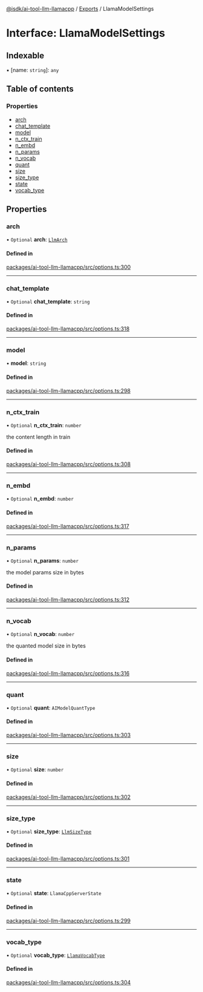 [@isdk/ai-tool-llm-llamacpp](../README.md) / [Exports](../modules.md) / LlamaModelSettings

# Interface: LlamaModelSettings

## Indexable

▪ [name: `string`]: `any`

## Table of contents

### Properties

- [arch](LlamaModelSettings.md#arch)
- [chat\_template](LlamaModelSettings.md#chat_template)
- [model](LlamaModelSettings.md#model)
- [n\_ctx\_train](LlamaModelSettings.md#n_ctx_train)
- [n\_embd](LlamaModelSettings.md#n_embd)
- [n\_params](LlamaModelSettings.md#n_params)
- [n\_vocab](LlamaModelSettings.md#n_vocab)
- [quant](LlamaModelSettings.md#quant)
- [size](LlamaModelSettings.md#size)
- [size\_type](LlamaModelSettings.md#size_type)
- [state](LlamaModelSettings.md#state)
- [vocab\_type](LlamaModelSettings.md#vocab_type)

## Properties

### arch

• `Optional` **arch**: [`LlmArch`](../enums/LlmArch.md)

#### Defined in

[packages/ai-tool-llm-llamacpp/src/options.ts:300](https://github.com/isdk/ai-tool-llm-llamacpp.js/blob/d5d88f724f83e505c778b2363cb62eeee3c2ceef/src/options.ts#L300)

___

### chat\_template

• `Optional` **chat\_template**: `string`

#### Defined in

[packages/ai-tool-llm-llamacpp/src/options.ts:318](https://github.com/isdk/ai-tool-llm-llamacpp.js/blob/d5d88f724f83e505c778b2363cb62eeee3c2ceef/src/options.ts#L318)

___

### model

• **model**: `string`

#### Defined in

[packages/ai-tool-llm-llamacpp/src/options.ts:298](https://github.com/isdk/ai-tool-llm-llamacpp.js/blob/d5d88f724f83e505c778b2363cb62eeee3c2ceef/src/options.ts#L298)

___

### n\_ctx\_train

• `Optional` **n\_ctx\_train**: `number`

the content length in train

#### Defined in

[packages/ai-tool-llm-llamacpp/src/options.ts:308](https://github.com/isdk/ai-tool-llm-llamacpp.js/blob/d5d88f724f83e505c778b2363cb62eeee3c2ceef/src/options.ts#L308)

___

### n\_embd

• `Optional` **n\_embd**: `number`

#### Defined in

[packages/ai-tool-llm-llamacpp/src/options.ts:317](https://github.com/isdk/ai-tool-llm-llamacpp.js/blob/d5d88f724f83e505c778b2363cb62eeee3c2ceef/src/options.ts#L317)

___

### n\_params

• `Optional` **n\_params**: `number`

the model params size in bytes

#### Defined in

[packages/ai-tool-llm-llamacpp/src/options.ts:312](https://github.com/isdk/ai-tool-llm-llamacpp.js/blob/d5d88f724f83e505c778b2363cb62eeee3c2ceef/src/options.ts#L312)

___

### n\_vocab

• `Optional` **n\_vocab**: `number`

the quanted model size in bytes

#### Defined in

[packages/ai-tool-llm-llamacpp/src/options.ts:316](https://github.com/isdk/ai-tool-llm-llamacpp.js/blob/d5d88f724f83e505c778b2363cb62eeee3c2ceef/src/options.ts#L316)

___

### quant

• `Optional` **quant**: `AIModelQuantType`

#### Defined in

[packages/ai-tool-llm-llamacpp/src/options.ts:303](https://github.com/isdk/ai-tool-llm-llamacpp.js/blob/d5d88f724f83e505c778b2363cb62eeee3c2ceef/src/options.ts#L303)

___

### size

• `Optional` **size**: `number`

#### Defined in

[packages/ai-tool-llm-llamacpp/src/options.ts:302](https://github.com/isdk/ai-tool-llm-llamacpp.js/blob/d5d88f724f83e505c778b2363cb62eeee3c2ceef/src/options.ts#L302)

___

### size\_type

• `Optional` **size\_type**: [`LlmSizeType`](../enums/LlmSizeType.md)

#### Defined in

[packages/ai-tool-llm-llamacpp/src/options.ts:301](https://github.com/isdk/ai-tool-llm-llamacpp.js/blob/d5d88f724f83e505c778b2363cb62eeee3c2ceef/src/options.ts#L301)

___

### state

• `Optional` **state**: `LlamaCppServerState`

#### Defined in

[packages/ai-tool-llm-llamacpp/src/options.ts:299](https://github.com/isdk/ai-tool-llm-llamacpp.js/blob/d5d88f724f83e505c778b2363cb62eeee3c2ceef/src/options.ts#L299)

___

### vocab\_type

• `Optional` **vocab\_type**: [`LlamaVocabType`](../enums/LlamaVocabType.md)

#### Defined in

[packages/ai-tool-llm-llamacpp/src/options.ts:304](https://github.com/isdk/ai-tool-llm-llamacpp.js/blob/d5d88f724f83e505c778b2363cb62eeee3c2ceef/src/options.ts#L304)
